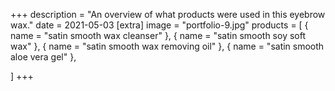 +++
description = "An overview of what products were used in this eyebrow wax."
date = 2021-05-03
[extra]
image = "portfolio-9.jpg"
products = [
  { name = "satin smooth wax cleanser" }, 
  { name = "satin smooth soy soft wax" }, 
  { name = "satin smooth wax removing oil" }, 
  { name = "satin smooth aloe vera gel" },

]
+++
